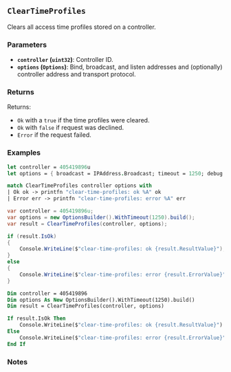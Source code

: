 ## `ClearTimeProfiles`

Clears all access time profiles stored on a controller.

### Parameters
- **`controller` (`uint32`)**: Controller ID.
- **`options` (`Options`)**: Bind, broadcast, and listen addresses and (optionally) controller address and transport protocol.

### Returns

Returns:
- `Ok` with a `true` if the time profiles were cleared.
- `Ok` with `false` if request was declined.
- `Error` if the request failed.

### Examples

```fsharp
let controller = 405419896u
let options = { broadcast = IPAddress.Broadcast; timeout = 1250; debug = true }

match ClearTimeProfiles controller options with
| Ok ok -> printfn "clear-time-profiles: ok %A" ok
| Error err -> printfn "clear-time-profiles: error %A" err
```

```csharp
var controller = 405419896u;
var options = new OptionsBuilder().WithTimeout(1250).build();
var result = ClearTimeProfiles(controller, options);

if (result.IsOk)
{
    Console.WriteLine($"clear-time-profiles: ok {result.ResultValue}");
}
else
{
    Console.WriteLine($"clear-time-profiles: error {result.ErrorValue}");
}
```

```vb
Dim controller = 405419896
Dim options As New OptionsBuilder().WithTimeout(1250).build()
Dim result = ClearTimeProfiles(controller, options)

If result.IsOk Then
    Console.WriteLine($"clear-time-profiles: ok {result.ResultValue}")
Else
    Console.WriteLine($"clear-time-profiles: error {result.ErrorValue}")
End If
```

### Notes
